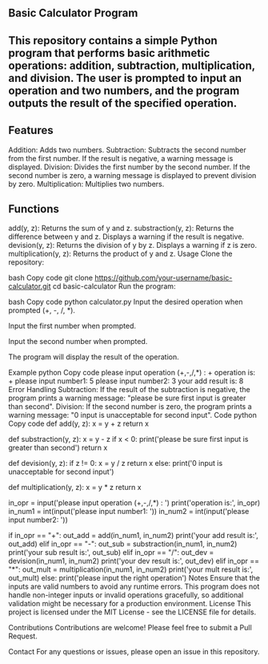 Basic Calculator Program
---------------------------------------------
This repository contains a simple Python program that performs basic arithmetic operations: addition, subtraction, multiplication, and division. The user is prompted to input an operation and two numbers, and the program outputs the result of the specified operation.
---------------------------------------------
Features
---------------------------------------------
Addition: Adds two numbers.
Subtraction: Subtracts the second number from the first number. If the result is negative, a warning message is displayed.
Division: Divides the first number by the second number. If the second number is zero, a warning message is displayed to prevent division by zero.
Multiplication: Multiplies two numbers.

Functions
---------------------------------------------
add(y, z): Returns the sum of y and z.
substraction(y, z): Returns the difference between y and z. Displays a warning if the result is negative.
devision(y, z): Returns the division of y by z. Displays a warning if z is zero.
multiplication(y, z): Returns the product of y and z.
Usage
Clone the repository:

bash
Copy code
git clone https://github.com/your-username/basic-calculator.git
cd basic-calculator
Run the program:

bash
Copy code
python calculator.py
Input the desired operation when prompted (+, -, /, *).

Input the first number when prompted.

Input the second number when prompted.

The program will display the result of the operation.

Example
python
Copy code
please input operation (+,-,/,*) : +
operation is: +
please input number1: 5
please input number2: 3
your add result is: 8
Error Handling
Subtraction: If the result of the subtraction is negative, the program prints a warning message: "please be sure first input is greater than second".
Division: If the second number is zero, the program prints a warning message: "0 input is unacceptable for second input".
Code
python
Copy code
def add(y, z):
    x = y + z
    return x

def substraction(y, z):
    x = y - z
    if x < 0:
        print('please be sure first input is greater than second')
    return x

def devision(y, z):
    if z != 0:
        x = y / z
        return x
    else:
        print('0 input is unacceptable for second input')

def multiplication(y, z):
    x = y * z
    return x

in_opr = input('please input operation (+,-,/,*) : ')
print('operation is:', in_opr)
in_num1 = int(input('please input number1: '))
in_num2 = int(input('please input number2: '))

if in_opr == "+":
    out_add = add(in_num1, in_num2)
    print('your add result is:', out_add)
elif in_opr == "-":
    out_sub = substraction(in_num1, in_num2)
    print('your sub result is:', out_sub)
elif in_opr == "/":
    out_dev = devision(in_num1, in_num2)
    print('your dev result is:', out_dev)
elif in_opr == "*":
    out_mult = multiplication(in_num1, in_num2)
    print('your mult result is:', out_mult)
else:
    print('please input the right operation')
Notes
Ensure that the inputs are valid numbers to avoid any runtime errors.
This program does not handle non-integer inputs or invalid operations gracefully, so additional validation might be necessary for a production environment.
License
This project is licensed under the MIT License - see the LICENSE file for details.

Contributions
Contributions are welcome! Please feel free to submit a Pull Request.

Contact
For any questions or issues, please open an issue in this repository.
